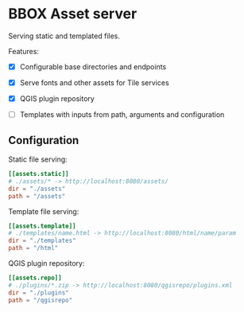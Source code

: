 # BBOX Asset server

Serving static and templated files.

Features:
- [x] Configurable base directories and endpoints
- [x] Serve fonts and other assets for Tile services
- [x] QGIS plugin repository
- [ ] Templates with inputs from path, arguments and configuration


## Configuration

Static file serving:
```toml
[[assets.static]]
# ./assets/* -> http://localhost:8080/assets/
dir = "./assets"
path = "/assets"
```

Template file serving:
```toml
[[assets.template]]
# ./templates/name.html -> http://localhost:8080/html/name/param
dir = "./templates"
path = "/html"
```

QGIS plugin repository:
```toml
[[assets.repo]]
# ./plugins/*.zip -> http://localhost:8080/qgisrepo/plugins.xml
dir = "./plugins"
path = "/qgisrepo"
```
